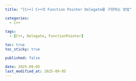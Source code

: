 ```yaml
---
title: "[C++] C++의 Function Pointer Delegate를 구현하는 방법"

categories:
  - C++
  
tags:
  - [C++, Delegate, FunctionPointer]

toc: true
toc_sticky: true

published: false

date: 2025-09-05
last_modified_at: 2025-09-05
---
```


